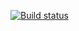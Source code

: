 [![Build status](https://ci.appveyor.com/api/projects/status/5x9gxrjylv8t9tic?svg=true)](https://ci.appveyor.com/project/JuliaSiberia/card-order)